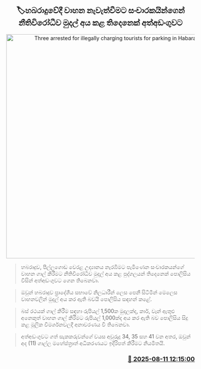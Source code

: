 <p align='center'><b><h2 align='center' title='Three arrested for illegally charging tourists for parking in Habaranadu'>🏷හබරාදුවේදී වාහන නැවැත්වීමට සංචාරකයින්ගෙන් නීතිවිරෝධීව මුදල් අය කළ තිදෙනෙක් අත්අඩංගුවට</h2></b></p>
<p align='center'><img src='https://helakuru.sgp1.cdn.digitaloceanspaces.com/esana/images/lib/arrest-new-io.jpg' width='600' alt='Three arrested for illegally charging tourists for parking in Habaranadu'></p>

> හබරාදුව, පීල්ලගොඩ වෙරළ උද්‍යානය නැරඹීමට පැමිණෙන සංචාරකයන්ගේ වාහන ගාල් කිරීමට නීතිවිරෝධීව මුදල් අය කළ පුද්ගලයන් තිදෙනෙක් පොලිසිය විසින් අත්අඩංගුවට ගෙන තිබෙනවා.

> ඔවුන් හබරාදුව ප්‍රාදේශීය සභාවේ නිලධාරීන් ලෙස පෙනී සිටිමින් මෙලෙස වාහනවලින් මුදල් අය කර ඇති බවයි පොලිසිය සඳහන් කළේ.

> බස් රථයක් ගාල් කිරීම සඳහා රුපියල් 1,500ක මුදලක්ද, කාර්, වෑන් ඇතුළු අනෙකුත් වාහන ගාල් කිරීමට රුපියල් 1,000ක්ද අය කර ඇති බව පොලිසිය සිදු කළ මූලික විමර්ශනවලදී අනාවරණය වී තිබෙනවා.

> අත්අඩංගුවට ගත් සැකකරුවන්ගේ වයස අවුරුදු 34, 35 සහ 41 වන අතර, ඔවුන් අද (11) ගාල්ල මහේස්ත්‍රාත් අධිකරණයට ඉදිරිපත් කිරීමට නියමිතයි.



<h3 align='right'><a href='https://www.helakuru.lk/esana/p/112589/'>📅 2025-08-11 12:15:00</a></h3>
